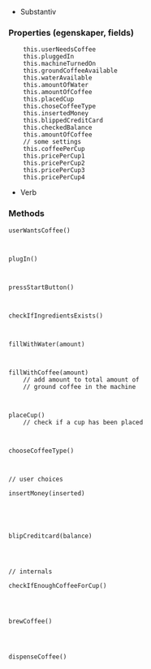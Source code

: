 - Substantiv
### Properties (egenskaper, fields)
        this.userNeedsCoffee
        this.pluggedIn 
        this.machineTurnedOn 
        this.groundCoffeeAvailable 
        this.waterAvailable 
        this.amountOfWater 
        this.amountOfCoffee 
        this.placedCup 
        this.choseCoffeeType 
        this.insertedMoney 
        this.blippedCreditCard 
        this.checkedBalance 
        this.amountOfCoffee 
        // some settings
        this.coffeePerCup 
        this.pricePerCup1 
        this.pricePerCup2 
        this.pricePerCup3 
        this.pricePerCup4 


- Verb
### Methods 

    userWantsCoffee() 
        
    

    plugIn() 
        
    

    pressStartButton() 
        
    
      
    checkIfIngredientsExists() 
        
    

    fillWithWater(amount) 
        
    

    fillWithCoffee(amount) 
        // add amount to total amount of 
        // ground coffee in the machine
      
    

    placeCup() 
        // check if a cup has been placed
        
    

    chooseCoffeeType() 
      
    
    
    // user choices

    insertMoney(inserted) 
        
        
        
    

    blipCreditcard(balance) 
        
    


    // internals

    checkIfEnoughCoffeeForCup() 
       
    


    brewCoffee() 
        
    


    dispenseCoffee() 

    
